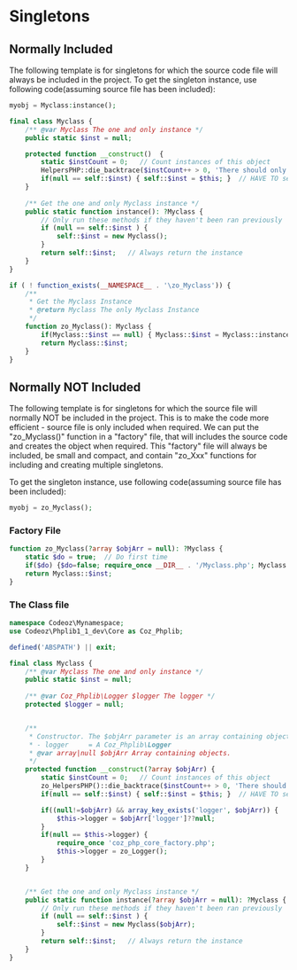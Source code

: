 # Singletons

## Normally Included

The following template is for singletons for which the source code file will always be included in the project. To get the singleton instance, use following code(assuming source file has been included):
```php
myobj = Myclass:instance();
```

```php
final class Myclass {
    /** @var Myclass The one and only instance */
    public static $inst = null;

    protected function __construct()  {
        static $instCount = 0;   // Count instances of this object
        HelpersPHP::die_backtrace($instCount++ > 0, 'There should only ever be a single instance of the UpdatePlugin object!');
        if(null == self::$inst) { self::$inst = $this; }  // HAVE TO set $inst in __constructor() AND instance()!
    }
    
    /** Get the one and only Myclass instance */
    public static function instance(): ?Myclass {
        // Only run these methods if they haven't been ran previously
        if (null == self::$inst ) {
            self::$inst = new Myclass();
        }
        return self::$inst;   // Always return the instance
    }
}

if ( ! function_exists(__NAMESPACE__ . '\zo_Myclass')) {
    /**
     * Get the Myclass Instance
     * @return Myclass The only Myclass Instance
     */
    function zo_Myclass(): Myclass {
        if(Myclass::$inst == null) { Myclass::$inst = Myclass::instance(); }
        return Myclass::$inst;
    }
}
```

## Normally NOT Included

The following template is for singletons for which the source file will normally NOT be included in the project. This is to make the code more efficient - source file is only included when required. We can put the "zo_Myclass()" function in a "factory" file, that will includes the source code and creates the object when required. This "factory" file will always be included, be small and compact, and contain "zo_Xxx" functions for including and creating multiple singletons.

To get the singleton instance, use following code(assuming source file has been included):
```php
myobj = zo_Myclass();
```

### Factory File
```php
function zo_Myclass(?array $objArr = null): ?Myclass {
    static $do = true;  // Do first time
    if($do) {$do=false; require_once __DIR__ . '/Myclass.php'; Myclass::$inst = Myclass::instance($objArr); }
    return Myclass::$inst;
}
```


### The Class file
```php
namespace Codeoz\Mynamespace;
use Codeoz\Phplib1_1_dev\Core as Coz_Phplib;

defined('ABSPATH') || exit;

final class Myclass {
    /** @var Myclass The one and only instance */
    public static $inst = null;
	
    /** @var Coz_Phplib\Logger $logger The logger */
    protected $logger = null;


    /**
     * Constructor. The $objArr parameter is an array containing objects. Key is object type:
     * - logger     = A Coz_Phplib\Logger
     * @var array|null $objArr Array containing objects.
     */
    protected function __construct(?array $objArr) {
        static $instCount = 0;   // Count instances of this object
        zo_HelpersPHP()::die_backtrace($instCount++ > 0, 'There should only ever be a single instance of the Myclass object!');
        if(null == self::$inst) { self::$inst = $this; }  // HAVE TO set $inst in __constructor() AND instance()!

        if((null!=$objArr) && array_key_exists('logger', $objArr)) {
            $this->logger = $objArr['logger']??null;
        }
        if(null == $this->logger) {
            require_once 'coz_php_core_factory.php';
            $this->logger = zo_Logger();
        }
    }


    /** Get the one and only Myclass instance */
    public static function instance(?array $objArr = null): ?Myclass {
        // Only run these methods if they haven't been ran previously
        if (null == self::$inst ) {
            self::$inst = new Myclass($objArr);
        }
        return self::$inst;   // Always return the instance
    }
}
```

